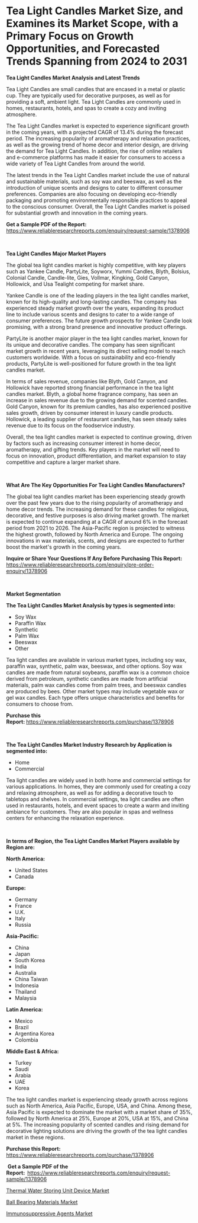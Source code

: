 <p><h1>Tea Light Candles Market Size, and Examines its Market Scope, with a Primary Focus on Growth Opportunities, and Forecasted Trends Spanning from 2024 to 2031</h1></p><p><strong>Tea Light Candles Market Analysis and Latest Trends</strong></p>
<p><p>Tea Light Candles are small candles that are encased in a metal or plastic cup. They are typically used for decorative purposes, as well as for providing a soft, ambient light. Tea Light Candles are commonly used in homes, restaurants, hotels, and spas to create a cozy and inviting atmosphere.</p><p>The Tea Light Candles market is expected to experience significant growth in the coming years, with a projected CAGR of 13.4% during the forecast period. The increasing popularity of aromatherapy and relaxation practices, as well as the growing trend of home decor and interior design, are driving the demand for Tea Light Candles. In addition, the rise of online retailers and e-commerce platforms has made it easier for consumers to access a wide variety of Tea Light Candles from around the world.</p><p>The latest trends in the Tea Light Candles market include the use of natural and sustainable materials, such as soy wax and beeswax, as well as the introduction of unique scents and designs to cater to different consumer preferences. Companies are also focusing on developing eco-friendly packaging and promoting environmentally responsible practices to appeal to the conscious consumer. Overall, the Tea Light Candles market is poised for substantial growth and innovation in the coming years.</p></p>
<p><strong>Get a Sample PDF of the Report:&nbsp;</strong> <a href="https://www.reliableresearchreports.com/enquiry/request-sample/1378906">https://www.reliableresearchreports.com/enquiry/request-sample/1378906</a></p>
<p>&nbsp;</p>
<p><strong>Tea Light Candles Major Market Players</strong></p>
<p><p>The global tea light candles market is highly competitive, with key players such as Yankee Candle, PartyLite, Soyworx, Yummi Candles, Blyth, Bolsius, Colonial Candle, Candle-lite, Gies, Vollmar, Kingking, Gold Canyon, Hollowick, and Usa Tealight competing for market share.</p><p>Yankee Candle is one of the leading players in the tea light candles market, known for its high-quality and long-lasting candles. The company has experienced steady market growth over the years, expanding its product line to include various scents and designs to cater to a wide range of consumer preferences. The future growth prospects for Yankee Candle look promising, with a strong brand presence and innovative product offerings.</p><p>PartyLite is another major player in the tea light candles market, known for its unique and decorative candles. The company has seen significant market growth in recent years, leveraging its direct selling model to reach customers worldwide. With a focus on sustainability and eco-friendly products, PartyLite is well-positioned for future growth in the tea light candles market.</p><p>In terms of sales revenue, companies like Blyth, Gold Canyon, and Hollowick have reported strong financial performance in the tea light candles market. Blyth, a global home fragrance company, has seen an increase in sales revenue due to the growing demand for scented candles. Gold Canyon, known for its premium candles, has also experienced positive sales growth, driven by consumer interest in luxury candle products. Hollowick, a leading supplier of restaurant candles, has seen steady sales revenue due to its focus on the foodservice industry.</p><p>Overall, the tea light candles market is expected to continue growing, driven by factors such as increasing consumer interest in home decor, aromatherapy, and gifting trends. Key players in the market will need to focus on innovation, product differentiation, and market expansion to stay competitive and capture a larger market share.</p></p>
<p>&nbsp;</p>
<p><strong>What Are The Key Opportunities For Tea Light Candles Manufacturers?</strong></p>
<p><p>The global tea light candles market has been experiencing steady growth over the past few years due to the rising popularity of aromatherapy and home decor trends. The increasing demand for these candles for religious, decorative, and festive purposes is also driving market growth. The market is expected to continue expanding at a CAGR of around 6% in the forecast period from 2021 to 2026. The Asia-Pacific region is projected to witness the highest growth, followed by North America and Europe. The ongoing innovations in wax materials, scents, and designs are expected to further boost the market's growth in the coming years.</p></p>
<p><strong>Inquire or Share Your Questions If Any Before Purchasing This Report:</strong> <a href="https://www.reliableresearchreports.com/enquiry/pre-order-enquiry/1378906">https://www.reliableresearchreports.com/enquiry/pre-order-enquiry/1378906</a></p>
<p>&nbsp;</p>
<p><strong>Market Segmentation</strong></p>
<p><strong>The Tea Light Candles Market Analysis by types is segmented into:</strong></p>
<p><ul><li>Soy Wax</li><li>Paraffin Wax</li><li>Synthetic</li><li>Palm Wax</li><li>Beeswax</li><li>Other</li></ul></p>
<p><p>Tea light candles are available in various market types, including soy wax, paraffin wax, synthetic, palm wax, beeswax, and other options. Soy wax candles are made from natural soybeans, paraffin wax is a common choice derived from petroleum, synthetic candles are made from artificial materials, palm wax candles come from palm trees, and beeswax candles are produced by bees. Other market types may include vegetable wax or gel wax candles. Each type offers unique characteristics and benefits for consumers to choose from.</p></p>
<p><strong>Purchase this Report:&nbsp;</strong><a href="https://www.reliableresearchreports.com/purchase/1378906">https://www.reliableresearchreports.com/purchase/1378906</a></p>
<p>&nbsp;</p>
<p><strong>The Tea Light Candles Market Industry Research by Application is segmented into:</strong></p>
<p><ul><li>Home</li><li>Commercial</li></ul></p>
<p><p>Tea light candles are widely used in both home and commercial settings for various applications. In homes, they are commonly used for creating a cozy and relaxing atmosphere, as well as for adding a decorative touch to tabletops and shelves. In commercial settings, tea light candles are often used in restaurants, hotels, and event spaces to create a warm and inviting ambiance for customers. They are also popular in spas and wellness centers for enhancing the relaxation experience.</p></p>
<p>&nbsp;</p>
<p><strong>In terms of Region, the Tea Light Candles Market Players available by Region are:</strong></p>
<p>
    <p> <strong> North America: </strong>
        <ul>
            <li>United States</li>
            <li>Canada</li>
        </ul>
        </p> 
    <p> <strong> Europe: </strong>
        <ul>
            <li>Germany</li>
            <li>France</li>
            <li>U.K.</li>
            <li>Italy</li>
            <li>Russia</li>
        </ul>
        </p> 
    <p> <strong> Asia-Pacific: </strong>
        <ul>
            <li>China</li>
            <li>Japan</li>
            <li>South Korea</li>
            <li>India</li>
            <li>Australia</li>
            <li>China Taiwan</li>
            <li>Indonesia</li>
            <li>Thailand</li>
            <li>Malaysia</li>
        </ul>
        </p> 
    <p> <strong> Latin America: </strong>
        <ul>
            <li>Mexico</li>
            <li>Brazil</li>
            <li>Argentina Korea</li>
            <li>Colombia</li>
        </ul>
        </p> 
    <p> <strong> Middle East & Africa: </strong>
        <ul>
            <li>Turkey</li>
            <li>Saudi</li>
            <li>Arabia</li>
            <li>UAE</li>
            <li>Korea</li>
        </ul>
    </p>
    </p>
<p><p>The tea light candles market is experiencing steady growth across regions such as North America, Asia Pacific, Europe, USA, and China. Among these, Asia Pacific is expected to dominate the market with a market share of 35%, followed by North America at 25%, Europe at 20%, USA at 15%, and China at 5%. The increasing popularity of scented candles and rising demand for decorative lighting solutions are driving the growth of the tea light candles market in these regions.</p></p>
<p><strong>Purchase this Report: </strong><a href="https://www.reliableresearchreports.com/purchase/1378906">https://www.reliableresearchreports.com/purchase/1378906</a></p>
<p>&nbsp;<strong>Get a Sample PDF of the Report:&nbsp;&nbsp;</strong><a href="https://www.reliableresearchreports.com/enquiry/request-sample/1378906">https://www.reliableresearchreports.com/enquiry/request-sample/1378906</a></p>
<p><strong></strong></p>
<p><p><a href="https://view.publitas.com/reportprime-1/insights-into-thermal-water-storing-unit-device-market-size-analysing-market-share-trends-and-growth-from-2023-to-2030/">Thermal Water Storing Unit Device Market</a></p><p><a href="https://view.publitas.com/reportprime-1/ball-bearing-materials-market-size-global-industry-overview-market-segmentation-and-forecast-2023-to-2030/">Ball Bearing Materials Market</a></p><p><a href="https://view.publitas.com/reportprime-1/immunosuppressive-agents-market-size-reflecting-a-forecast-till-2030-market-by-type-by-application-and-by-geography/">Immunosuppressive Agents Market</a></p></p>